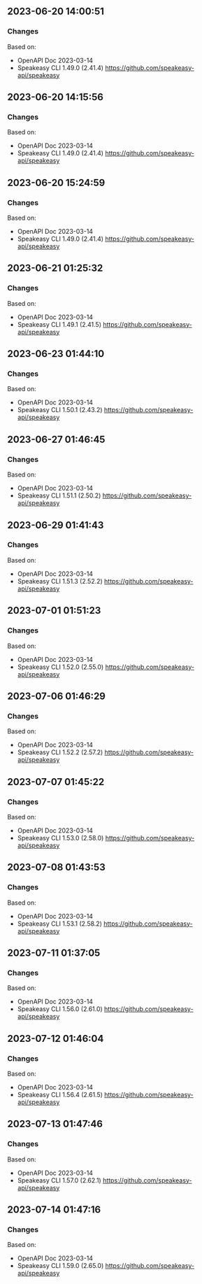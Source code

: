 

## 2023-06-20 14:00:51
### Changes
Based on:
- OpenAPI Doc 2023-03-14 
- Speakeasy CLI 1.49.0 (2.41.4) https://github.com/speakeasy-api/speakeasy

## 2023-06-20 14:15:56
### Changes
Based on:
- OpenAPI Doc 2023-03-14 
- Speakeasy CLI 1.49.0 (2.41.4) https://github.com/speakeasy-api/speakeasy

## 2023-06-20 15:24:59
### Changes
Based on:
- OpenAPI Doc 2023-03-14 
- Speakeasy CLI 1.49.0 (2.41.4) https://github.com/speakeasy-api/speakeasy

## 2023-06-21 01:25:32
### Changes
Based on:
- OpenAPI Doc 2023-03-14 
- Speakeasy CLI 1.49.1 (2.41.5) https://github.com/speakeasy-api/speakeasy

## 2023-06-23 01:44:10
### Changes
Based on:
- OpenAPI Doc 2023-03-14 
- Speakeasy CLI 1.50.1 (2.43.2) https://github.com/speakeasy-api/speakeasy

## 2023-06-27 01:46:45
### Changes
Based on:
- OpenAPI Doc 2023-03-14 
- Speakeasy CLI 1.51.1 (2.50.2) https://github.com/speakeasy-api/speakeasy

## 2023-06-29 01:41:43
### Changes
Based on:
- OpenAPI Doc 2023-03-14 
- Speakeasy CLI 1.51.3 (2.52.2) https://github.com/speakeasy-api/speakeasy

## 2023-07-01 01:51:23
### Changes
Based on:
- OpenAPI Doc 2023-03-14 
- Speakeasy CLI 1.52.0 (2.55.0) https://github.com/speakeasy-api/speakeasy

## 2023-07-06 01:46:29
### Changes
Based on:
- OpenAPI Doc 2023-03-14 
- Speakeasy CLI 1.52.2 (2.57.2) https://github.com/speakeasy-api/speakeasy

## 2023-07-07 01:45:22
### Changes
Based on:
- OpenAPI Doc 2023-03-14 
- Speakeasy CLI 1.53.0 (2.58.0) https://github.com/speakeasy-api/speakeasy

## 2023-07-08 01:43:53
### Changes
Based on:
- OpenAPI Doc 2023-03-14 
- Speakeasy CLI 1.53.1 (2.58.2) https://github.com/speakeasy-api/speakeasy

## 2023-07-11 01:37:05
### Changes
Based on:
- OpenAPI Doc 2023-03-14 
- Speakeasy CLI 1.56.0 (2.61.0) https://github.com/speakeasy-api/speakeasy

## 2023-07-12 01:46:04
### Changes
Based on:
- OpenAPI Doc 2023-03-14 
- Speakeasy CLI 1.56.4 (2.61.5) https://github.com/speakeasy-api/speakeasy

## 2023-07-13 01:47:46
### Changes
Based on:
- OpenAPI Doc 2023-03-14 
- Speakeasy CLI 1.57.0 (2.62.1) https://github.com/speakeasy-api/speakeasy

## 2023-07-14 01:47:16
### Changes
Based on:
- OpenAPI Doc 2023-03-14 
- Speakeasy CLI 1.59.0 (2.65.0) https://github.com/speakeasy-api/speakeasy